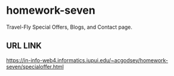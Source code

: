 # homework-seven

Travel-Fly Special Offers, Blogs, and Contact page.

## URL LINK

https://in-info-web4.informatics.iupui.edu/~acgodsey/homework-seven/specialoffer.html
